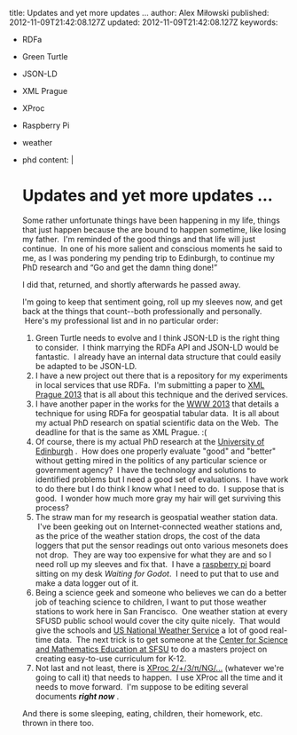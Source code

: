 title: Updates and yet more updates ...
author: Alex Miłowski
published: 2012-11-09T21:42:08.127Z
updated: 2012-11-09T21:42:08.127Z
keywords:
- RDFa
- Green Turtle
- JSON-LD
- XML Prague
- XProc
- Raspberry Pi
- weather
- phd
content: |

   # Updates and yet more updates ...

   Some rather unfortunate things have been happening in my life, things that just happen because the are bound to happen sometime, like losing my father.  I'm reminded of the good things and that life will just continue.  In one of his more salient and conscious moments he said to me, as I was pondering my pending trip to Edinburgh, to continue my PhD research and  “Go and get the damn thing done!”

   I did that, returned, and shortly afterwards he passed away.

   I'm going to keep that sentiment going, roll up my sleeves now, and get back at the things that count--both professionally and personally.  Here's my professional list and in no particular order:




     1. Green Turtle needs to evolve and I think JSON-LD is the right thing to consider.  I think marrying the RDFa API and JSON-LD would be fantastic.  I already have an internal data structure that could easily be adapted to be JSON-LD.
     1. I have a new project out there that is a repository for my experiments in local services that use RDFa.  I'm submitting a paper to [XML Prague 2013](http://www.xmlprague.cz) that is all about this technique and the derived services.
     1. I have another paper in the works for the [WWW 2013](http://www2013.org) that details a technique for using RDFa for geospatial tabular data.  It is all about my actual PhD research on spatial scientific data on the Web.  The deadline for that is the same as XML Prague. :(
     1. Of course, there is my actual PhD research at the [University of Edinburgh](http://www.ed.ac.uk/schools-departments/informatics/) .  How does one properly evaluate "good" and "better" without getting mired in the politics of any particular science or government agency?  I have the technology and solutions to identified problems but I need a good set of evaluations.  I have work to do there but I do think I know what I need to do.  I suppose that is good.  I wonder how much more gray my hair will get surviving this process?
     1. The straw man for my research is geospatial weather station data.  I've been geeking out on Internet-connected weather stations and, as the price of the weather station drops, the cost of the data loggers that put the sensor readings out onto various mesonets does not drop.  They are way too expensive for what they are and so I need roll up my sleeves and fix that.  I have a [raspberry pi](http://www.raspberrypi.org) board sitting on my desk <cite>Waiting for Godot</cite>.  I need to put that to use and make a data logger out of it.
     1. Being a science geek and someone who believes we can do a better job of teaching science to children, I want to put those weather stations to work here in San Francisco.  One weather station at every SFUSD public school would cover the city quite nicely.  That would give the schools and [US National Weather Service](http://www.weather.gov) a lot of good real-time data.  The next trick is to get someone at the [Center for Science and Mathematics Education at SFSU](http://csmesf.org) to do a masters project on creating easy-to-use curriculum for K-12.
     1. Not last and not least, there is [XProc 2/+/3/π/NG/...](http://www.w3.org/XML/Processing/) (whatever we're going to call it) that needs to happen.  I use XProc all the time and it needs to move forward.  I'm suppose to be editing several documents ***right now*** .

   And there is some sleeping, eating, children, their homework, etc. thrown in there too.
